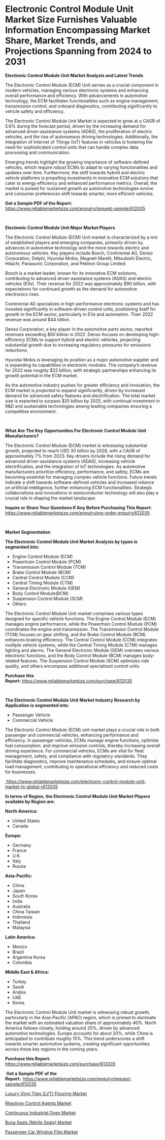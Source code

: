 <p><h1>Electronic Control Module Unit Market Size Furnishes Valuable Information Encompassing Market Share, Market Trends, and Projections Spanning from 2024 to 2031</h1></p><p><strong>Electronic Control Module Unit Market Analysis and Latest Trends</strong></p>
<p><p>The Electronic Control Module (ECM) Unit serves as a crucial component in modern vehicles, managing various electronic systems and enhancing overall performance and efficiency. With advancements in automotive technology, the ECM facilitates functionalities such as engine management, transmission control, and onboard diagnostics, contributing significantly to vehicle safety and efficiency.</p><p>The Electronic Control Module Unit Market is expected to grow at a CAGR of 5.6% during the forecast period, driven by the increasing demand for advanced driver-assistance systems (ADAS), the proliferation of electric vehicles, and the rise of autonomous driving technologies. Additionally, the integration of Internet of Things (IoT) features in vehicles is fostering the need for sophisticated control units that can handle complex data processing and communication.</p><p>Emerging trends highlight the growing importance of software-defined vehicles, which require robust ECMs to adapt to varying functionalities and updates over time. Furthermore, the shift towards hybrid and electric vehicle platforms is propelling investments in innovative ECM solutions that cater to energy efficiency and enhanced performance metrics. Overall, the market is poised for sustained growth as automotive technologies evolve and consumer preferences shift towards smarter, more efficient vehicles.</p></p>
<p><strong>Get a Sample PDF of the Report:&nbsp;</strong> <a href="https://www.reliablemarketsize.com/enquiry/request-sample/612035?utm_campaign=1553&utm_medium=2&utm_source=Github&utm_content=ia&utm_term=12102024&utm_id=electronic-control-module-unit">https://www.reliablemarketsize.com/enquiry/request-sample/612035</a></p>
<p>&nbsp;</p>
<p><strong>Electronic Control Module Unit Major Market Players</strong></p>
<p><p>The Electronic Control Module (ECM) Unit market is characterized by a mix of established players and emerging companies, primarily driven by advances in automotive technology and the move towards electric and autonomous vehicles. Key players include Bosch, Continental AG, Denso Corporation, Delphi, Hyundai Mobis, Magneti Marelli, Mitsubishi Electric, Hitachi, Panasonic Corporation, and Pektron Group Limited.</p><p>Bosch is a market leader, known for its innovative ECM solutions, contributing to advanced driver-assistance systems (ADAS) and electric vehicles (EVs). Their revenue for 2022 was approximately $90 billion, with expectations for continued growth as the demand for automotive electronics rises.</p><p>Continental AG specializes in high-performance electronic systems and has invested significantly in software-driven control units, positioning itself for growth in the ECM sector, particularly in EVs and automation. Their 2022 revenue was around $44 billion.</p><p>Denso Corporation, a key player in the automotive parts sector, reported revenues exceeding $50 billion in 2022. Denso focuses on developing high-efficiency ECMs to support hybrid and electric vehicles, projecting substantial growth due to increasing regulatory pressures for emissions reductions.</p><p>Hyundai Mobis is leveraging its position as a major automotive supplier and is expanding its capabilities in electronic modules. The company’s revenue for 2022 was roughly $22 billion, with strategic partnerships enhancing its growth potential in the ECM market.</p><p>As the automotive industry pushes for greater efficiency and innovation, the ECM market is projected to expand significantly, driven by increased demand for advanced safety features and electrification. The total market size is expected to surpass $25 billion by 2025, with continual investment in R&D and sustainable technologies among leading companies ensuring a competitive environment.</p></p>
<p>&nbsp;</p>
<p><strong>What Are The Key Opportunities For Electronic Control Module Unit Manufacturers?</strong></p>
<p><p>The Electronic Control Module (ECM) market is witnessing substantial growth, projected to reach USD 30 billion by 2028, with a CAGR of approximately 7% from 2023. Key drivers include the rising demand for advanced driver-assistance systems (ADAS), increasing vehicle electrification, and the integration of IoT technologies. As automotive manufacturers prioritize efficiency, performance, and safety, ECMs are becoming essential for managing complex vehicle functions. Future trends indicate a shift towards software-defined vehicles and increased reliance on artificial intelligence, further enhancing ECM functionalities. Strategic collaborations and innovations in semiconductor technology will also play a crucial role in shaping the market landscape.</p></p>
<p><strong>Inquire or Share Your Questions If Any Before Purchasing This Report:</strong> <a href="https://www.reliablemarketsize.com/enquiry/pre-order-enquiry/612035?utm_campaign=1553&utm_medium=2&utm_source=Github&utm_content=ia&utm_term=12102024&utm_id=electronic-control-module-unit">https://www.reliablemarketsize.com/enquiry/pre-order-enquiry/612035</a></p>
<p>&nbsp;</p>
<p><strong>Market Segmentation</strong></p>
<p><strong>The Electronic Control Module Unit Market Analysis by types is segmented into:</strong></p>
<p><ul><li>Engine Control Module (ECM)</li><li>Powertrain Control Module (PCM)</li><li>Transmission Control Module (TCM)</li><li>Brake Control Module (BCM)</li><li>Central Control Module (CCM)</li><li>Central Timing Module (CTM)</li><li>General Electronic Module (GEM)</li><li>Body Control Module(BCM)</li><li>Suspension Control Module (SCM)</li><li>Others</li></ul></p>
<p><p>The Electronic Control Module Unit market comprises various types designed for specific vehicle functions. The Engine Control Module (ECM) manages engine performance, while the Powertrain Control Module (PCM) coordinates the engine and transmission. The Transmission Control Module (TCM) focuses on gear shifting, and the Brake Control Module (BCM) enhances braking efficiency. The Central Control Module (CCM) integrates multiple vehicle systems, while the Central Timing Module (CTM) manages lighting and alarms. The General Electronic Module (GEM) oversees various electronic functions, and the Body Control Module (BCM) manages body-related features. The Suspension Control Module (SCM) optimizes ride quality, and others encompass additional specialized control units.</p></p>
<p><strong>Purchase this Report:&nbsp;</strong><a href="https://www.reliablemarketsize.com/purchase/612035?utm_campaign=1553&utm_medium=2&utm_source=Github&utm_content=ia&utm_term=12102024&utm_id=electronic-control-module-unit">https://www.reliablemarketsize.com/purchase/612035</a></p>
<p>&nbsp;</p>
<p><strong>The Electronic Control Module Unit Market Industry Research by Application is segmented into:</strong></p>
<p><ul><li>Passenger Vehicle</li><li>Commercial Vehicle</li></ul></p>
<p><p>The Electronic Control Module (ECM) unit market plays a crucial role in both passenger and commercial vehicles, enhancing performance and efficiency. In passenger vehicles, ECMs manage engine functions, optimize fuel consumption, and improve emission controls, thereby increasing overall driving experience. For commercial vehicles, ECMs are vital for fleet management, safety, and compliance with regulatory standards. They facilitate diagnostics, improve maintenance schedules, and ensure optimal load management, contributing to operational efficiency and reduced costs for businesses.</p></p>
<p><a href="https://www.reliablemarketsize.com/electronic-control-module-unit-market-in-global-r612035?utm_campaign=1553&utm_medium=2&utm_source=Github&utm_content=ia&utm_term=12102024&utm_id=electronic-control-module-unit">&nbsp;https://www.reliablemarketsize.com/electronic-control-module-unit-market-in-global-r612035</a></p>
<p><strong>In terms of Region, the Electronic Control Module Unit Market Players available by Region are:</strong></p>
<p>
    <p> <strong> North America: </strong>
        <ul>
            <li>United States</li>
            <li>Canada</li>
        </ul>
        </p> 
    <p> <strong> Europe: </strong>
        <ul>
            <li>Germany</li>
            <li>France</li>
            <li>U.K.</li>
            <li>Italy</li>
            <li>Russia</li>
        </ul>
        </p> 
    <p> <strong> Asia-Pacific: </strong>
        <ul>
            <li>China</li>
            <li>Japan</li>
            <li>South Korea</li>
            <li>India</li>
            <li>Australia</li>
            <li>China Taiwan</li>
            <li>Indonesia</li>
            <li>Thailand</li>
            <li>Malaysia</li>
        </ul>
        </p> 
    <p> <strong> Latin America: </strong>
        <ul>
            <li>Mexico</li>
            <li>Brazil</li>
            <li>Argentina Korea</li>
            <li>Colombia</li>
        </ul>
        </p> 
    <p> <strong> Middle East & Africa: </strong>
        <ul>
            <li>Turkey</li>
            <li>Saudi</li>
            <li>Arabia</li>
            <li>UAE</li>
            <li>Korea</li>
        </ul>
    </p>
    </p>
<p><p>The Electronic Control Module Unit market is witnessing robust growth, particularly in the Asia-Pacific (APAC) region, which is primed to dominate the market with an estimated valuation share of approximately 40%. North America follows closely, holding around 25%, driven by advanced automotive technologies. Europe accounts for about 20%, while China is anticipated to contribute roughly 15%. This trend underscores a shift towards smarter automotive systems, creating significant opportunities across these key regions in the coming years.</p></p>
<p><strong>Purchase this Report: </strong><a href="https://www.reliablemarketsize.com/purchase/612035?utm_campaign=1553&utm_medium=2&utm_source=Github&utm_content=ia&utm_term=12102024&utm_id=electronic-control-module-unit">https://www.reliablemarketsize.com/purchase/612035</a></p>
<p>&nbsp;<strong>Get a Sample PDF of the Report:&nbsp;&nbsp;</strong><a href="https://www.reliablemarketsize.com/enquiry/request-sample/612035?utm_campaign=1553&utm_medium=2&utm_source=Github&utm_content=ia&utm_term=12102024&utm_id=electronic-control-module-unit">https://www.reliablemarketsize.com/enquiry/request-sample/612035</a></p>
<p><strong></strong></p>
<p><p><a href="https://www.linkedin.com/pulse/luxury-vinyl-tiles-lvt-flooring-market-global-regional-ivume?utm_campaign=1553&utm_medium=2&utm_source=Github&utm_content=ia&utm_term=12102024&utm_id=electronic-control-module-unit">Luxury Vinyl Tiles (LVT) Flooring Market</a></p><p><a href="https://www.linkedin.com/pulse/future-rheology-control-agents-market-global-forecast-vzemc?utm_campaign=1553&utm_medium=2&utm_source=Github&utm_content=ia&utm_term=12102024&utm_id=electronic-control-module-unit">Rheology Control Agents Market</a></p><p><a href="https://www.linkedin.com/pulse/current-future-prospects-continuous-industrial-oven-wbroc?utm_campaign=1553&utm_medium=2&utm_source=Github&utm_content=ia&utm_term=12102024&utm_id=electronic-control-module-unit">Continuous Industrial Oven Market</a></p><p><a href="https://github.com/shauntarfpso/Market-Research-Report-List-1/blob/main/buna-seals-nitrile-seals-market.md?utm_campaign=1553&utm_medium=2&utm_source=Github&utm_content=ia&utm_term=12102024&utm_id=electronic-control-module-unit">Buna Seals (Nitrile Seals) Market</a></p><p><a href="https://github.com/GenaGaines34/Market-Research-Report-List-1/blob/main/passenger-car-window-film-market.md?utm_campaign=1553&utm_medium=2&utm_source=Github&utm_content=ia&utm_term=12102024&utm_id=electronic-control-module-unit">Passenger Car Window Film Market</a></p></p>